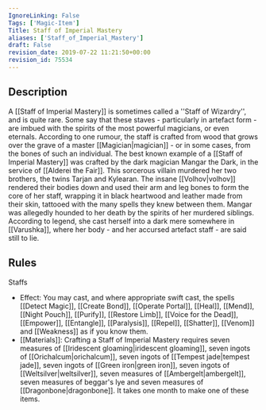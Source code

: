 ```yaml
---
IgnoreLinking: False
Tags: ['Magic-Item']
Title: Staff of Imperial Mastery
aliases: ['Staff_of_Imperial_Mastery']
draft: False
revision_date: 2019-07-22 11:21:50+00:00
revision_id: 75534
---
```


## Description
A [[Staff of Imperial Mastery]] is sometimes called a ''Staff of Wizardry'', and is quite rare. Some say that these staves - particularly in artefact form - are imbued with the spirits of the most powerful magicians, or even eternals. According to one rumour, the staff is crafted from wood that grows over the grave of a master [[Magician|magician]] - or in some cases, from the bones of such an individual.
The best known example of a [[Staff of Imperial Mastery]] was crafted by the dark magician Mangar the Dark, in the service of [[Alderei the Fair]]. This sorcerous villain murdered her two brothers, the twins Tarjan and Kylearan. The insane [[Volhov|volhov]] rendered their bodies down and used their arm and leg bones to form the core of her staff, wrapping it in black heartwood and leather made from their skin, tattooed with the many spells they knew between them. Mangar was allegedly hounded to her death by the spirits of her murdered siblings. According to legend, she cast herself into a dark mere somewhere in [[Varushka]], where her body - and her accursed artefact staff - are said still to lie.
## Rules
Staffs
* Effect: You may cast, and where appropriate swift cast, the spells [[Detect Magic]], [[Create Bond]], [[Operate Portal]], [[Heal]], [[Mend]], [[Night Pouch]], [[Purify]], [[Restore Limb]], [[Voice for the Dead]], [[Empower]], [[Entangle]], [[Paralysis]], [[Repel]], [[Shatter]], [[Venom]] and [[Weakness]] as if you know them.
* [[Materials]]: Crafting a Staff of Imperial Mastery requires seven measures of [[Iridescent gloaming|iridescent gloaming]], seven ingots of [[Orichalcum|orichalcum]], seven ingots of [[Tempest jade|tempest jade]], seven ingots of [[Green iron|green iron]], seven ingots of [[Weltsilver|weltsilver]], seven measures of [[Ambergelt|ambergelt]], seven measures of beggar's lye and seven measures of [[Dragonbone|dragonbone]]. It takes one month to make one of these items.